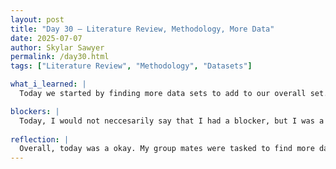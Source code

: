 ```yaml
---
layout: post
title: "Day 30 – Literature Review, Methodology, More Data"
date: 2025-07-07
author: Skylar Sawyer
permalink: /day30.html
tags: ["Literature Review", "Methodology", "Datasets"]

what_i_learned: |
  Today we started by finding more data sets to add to our overall set. We have been struggling to increase our accuracy and we have tried to use some many different techniques, methods, and models to improve our classification report, but we have not had much luck. We are stuck between 75 and 80. My group mates have not been able to find anything so far, so I started working on our methodology part of our literature review in the mean time. I have just started discussing the cleaning and transposing of the data as well as listing the GSE datasets that we have found.

blockers: |
  Today, I would not neccesarily say that I had a blocker, but I was a bit fustrated waiting for my group mates to find more datasets for me to clean and add to our overall total. They kept refinding datasets that we have already used. I even sent them the ones that we have and told them not to send them if they match, but it seems like they were just not listening and continued to send the same one. I am just ready to move on to complete this project.
  
reflection: |
  Overall, today was a okay. My group mates were tasked to find more datasets for me to clean and I just worked on the methodology for our literature review. It was a pretty chill day, but I do wish there was more productivity as far as finding the datasets because we could have been farther along, but hopefully we have better luck tomorrow. I just want to improve the overall accuracy of of our predictions so we can finish up this project. We are so close to the end of the finish line, so I am hoping this week we make some serious improvements. 
---
```

